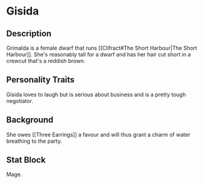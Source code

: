 # Gisida
## Description
Grimalda is a female dwarf that runs [[Clifract#The Short Harbour|The Short Harbour]]. She's reasonably tall for a dwarf and has her hair cut short in a crewcut that's a reddish brown.

## Personality Traits
Gisida loves to laugh but is serious about business and is a pretty tough negotiator. 

## Background
She owes [[Three Earrings]] a favour and will thus grant a charm of water breathing to the party. 

## Stat Block
Mage.